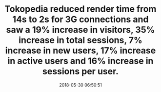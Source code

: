---
layout: post
title:  "Tokopedia reduced render time from 14s to 2s for 3G connections and saw a 19% increase in visitors, 35% increase in total sessions, 7% increase in new users, 17% increase in active users and 16% increase in sessions per user."
storySource: "http://tech.tokopedia.com/blog/how-tokopedia-gained-new-users-with-faster-loading-speed/"
img:
 image: "tokopedia-logo.png"
 alt: "Tokopedia Logo"
date:   2018-05-30 06:50:51
tags:
 - sessions
 - reach
 - engagement
 - traffic
 - "2018"
permalink: "/{{ page.date | date: '%Y/%m/%d' }}/{{ page.fileSlug }}/"
---